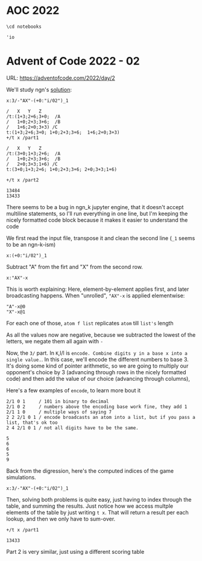 # AOC 2022


```ngnk
\cd notebooks
```

    'io
    


# Advent of Code 2022 - 02

URL: https://adventofcode.com/2022/day/2

We'll study ngn's [solution](https://codeberg.org/ngn/k/src/branch/master/aoc/22/01.k):


```ngnk
x:3/-"AX"-(+0:"i/02")_1

/   X   Y   Z
/t:(1+3;2+6;3+0;  /A
/   1+0;2+3;3+6;  /B
/   1+6;2+0;3+3) /C
t:(1+3;2+6;3+0; 1+0;2+3;3+6;  1+6;2+0;3+3) 
+/t x /part1

/   X   Y   Z
/t:(3+0;1+3;2+6;  /A
/   1+0;2+3;3+6;  /B
/   2+0;3+3;1+6) /C
t:(3+0;1+3;2+6; 1+0;2+3;3+6; 2+0;3+3;1+6) 

+/t x /part2
```

    13484
    13433


There seems to be a bug in ngn_k jupyter engine, that it doesn't accept multiline statements, so I'll run everything in one line, but I'm keeping the nicely formatted code block because it makes it easier to understand the code

We first read the input file, transpose it and clean the second line (`_1` seems to be an ngn-k-ism)


```ngnk
x:(+0:"i/02")_1
```

Subtract "A" from the firt and "X" from the second row.


```ngnk
x:"AX"-x
```

This is worth explaining: Here, element-by-element applies first, and later broadcasting happens. 
When "unrolled", `"AX"-x` is applied elementwise:

```
"A"-x@0
"X"-x@1
```

For each one of those, `atom f list` replicates `atom` till `list's` length 

As all the values now are negative, because we subtracted the lowest of the letters, we negate them all again with `-`

Now, the `3/` part.  In `K`,l/l is `encode. Combine digits y in a base x into a single value.`. In this case, we'll encode the different numbers to base 3. It's doing some kind of pointer arithmetic, so we are going to multiply our opponent's choice by 3 (advancing through rows in the nicely formatted code) and then add the value of our choice (advancing through columns),

Here's a few examples of `encode`, to learn more bout it


```ngnk
2/1 0 1     / 101 in binary to decimal
2/1 0 2     / numbers above the encoding base work fine, they add 1
2/1 1 0     / multiple ways of saying 7
2 2 2/1 0 1 / encode broadcasts an atom into a list, but if you pass a list, that's ok too
2 4 2/1 0 1 / not all digits have to be the same. 
```

    5
    6
    6
    5
    9


Back from the digression, here's the computed indices of the game simulations.


```ngnk
x:3/-"AX"-(+0:"i/02")_1
```

Then, solving both problems is quite easy, just having to index through the table, and summing the results. Just notice how we access multple elements of the table by just writing `t x`.  That will return a result per each lookup, and then we only have to sum-over.


```ngnk
+/t x /part1
```

    13433


Part 2 is very similar, just using a different scoring table
